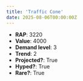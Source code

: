 ```yaml
---
title: 'Traffic Cone'
date: 2025-08-06T00:00:00Z
---
```

- **RAP**: 3220
- **Value**: 4000
- **Demand level**: 3
- **Trend**: 2
- **Projected?**: True
- **Hyped?**: True
- **Rare?**: True
